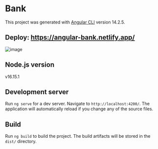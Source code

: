 # Bank

This project was generated with [Angular CLI](https://github.com/angular/angular-cli) version 14.2.5.

## Deploy: https://angular-bank.netlify.app/
![image](https://user-images.githubusercontent.com/62184992/195582933-2962576b-90b8-4872-b951-cd92d1f57a2d.png)

## Node.js version
v16.15.1

## Development server

Run `ng serve` for a dev server. Navigate to `http://localhost:4200/`. The application will automatically reload if you change any of the source files.

## Build

Run `ng build` to build the project. The build artifacts will be stored in the `dist/` directory.

